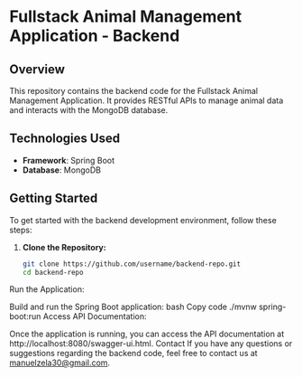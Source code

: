 # Fullstack Animal Management Application - Backend

## Overview
This repository contains the backend code for the Fullstack Animal Management Application. It provides RESTful APIs to manage animal data and interacts with the MongoDB database.

## Technologies Used
- **Framework**: Spring Boot
- **Database**: MongoDB

## Getting Started
To get started with the backend development environment, follow these steps:

1. **Clone the Repository:**
   ```bash
   git clone https://github.com/username/backend-repo.git
   cd backend-repo
Run the Application:

Build and run the Spring Boot application:
bash
Copy code
./mvnw spring-boot:run
Access API Documentation:

Once the application is running, you can access the API documentation at http://localhost:8080/swagger-ui.html.
Contact
If you have any questions or suggestions regarding the backend code, feel free to contact us at manuelzela30@gmail.com.
